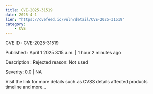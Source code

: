 ```yaml
---
title: CVE-2025-31519
date: 2025-4-1
lien: "https://cvefeed.io/vuln/detail/CVE-2025-31519"
category:
    - CVE
---
```


CVE ID : CVE-2025-31519
 
Published :  April 1
2025
3:15 a.m. | 1 hour
2 minutes ago
 
Description : Rejected reason: Not used
 
Severity: 0.0 | NA
 
Visit the link for more details
such as CVSS details
affected products
timeline
and more...
